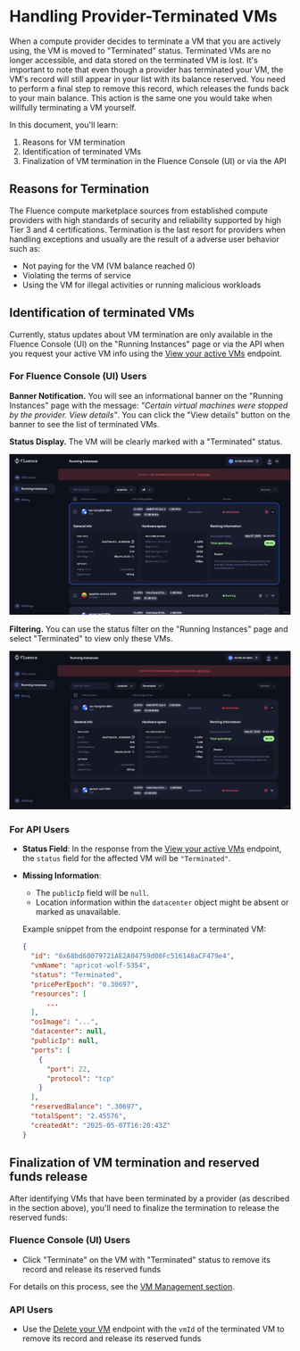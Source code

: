 # Handling Provider-Terminated VMs

When a compute provider decides to terminate a VM that you are actively using, the VM is moved to "Terminated" status.
Terminated VMs are no longer accessible, and data stored on the terminated VM is lost.
It's important to note that even though a provider has terminated your VM, the VM's record will still appear in your list with its balance reserved. You need to perform a final step to remove this record, which releases the funds back to your main balance. This action is the same one you would take when willfully terminating a VM yourself.

In this document, you'll learn:

1. Reasons for VM termination
2. Identification of terminated VMs
3. Finalization of VM termination in the Fluence Console (UI) or via the API

## Reasons for Termination

The Fluence compute marketplace sources from established compute providers with high standards of security and reliability supported by high Tier 3 and 4 certifications. Termination is the last resort for providers when handling exceptions and usually are the result of a adverse user behavior such as:

- Not paying for the VM (VM balance reached 0)
- Violating the terms of service
- Using the VM for illegal activities or running malicious workloads

## Identification of terminated VMs

Currently, status updates about VM termination are only available in the Fluence Console (UI) on the "Running Instances" page or via the API when you request your active VM info using the [View your active VMs](../api/manage_vms/manage_vms.md#view-your-active-vms) endpoint.

### For Fluence Console (UI) Users

**Banner Notification.** You will see an informational banner on the "Running Instances" page with the message: _"Certain virtual machines were stopped by the provider. View details"_. You can click the "View details" button on the banner to see the list of terminated VMs.

**Status Display.** The VM will be clearly marked with a "Terminated" status.

![View of Running Instances page with a banner notification and a Terminated VM](./assets/terminated_vms_general.png)

**Filtering.** You can use the status filter on the "Running Instances" page and select "Terminated" to view only these VMs.

![View of Running Instances page with a status filter](./assets/terminated_vms_filtered.png)

### For API Users

- **Status Field**: In the response from the [View your active VMs](../api/manage_vms/manage_vms.md#view-your-active-vms) endpoint, the `status` field for the affected VM will be `"Terminated"`.
- **Missing Information**:

  - The `publicIp` field will be `null`.
  - Location information within the `datacenter` object might be absent or marked as unavailable.

  Example snippet from the endpoint response for a terminated VM:

  ```json
  {
    "id": "0x68bd60079721AE2A04759d00Fc516148aCF479e4",
    "vmName": "apricot-wolf-5354",
    "status": "Terminated",
    "pricePerEpoch": "0.30697",
    "resources": [
        ...
    ],
    "osImage": "...",
    "datacenter": null,
    "publicIp": null,
    "ports": [
      {
        "port": 22,
        "protocol": "tcp"
      }
    ],
    "reservedBalance": ".30697",
    "totalSpent": "2.45576",
    "createdAt": "2025-05-07T16:20:43Z"
  }
  ```

## Finalization of VM termination and reserved funds release

After identifying VMs that have been terminated by a provider (as described in the section above), you'll need to finalize the termination to release the reserved funds:

### Fluence Console (UI) Users

- Click "Terminate" on the VM with "Terminated" status to remove its record and release its reserved funds

For details on this process, see the [VM Management section](./manage_vm.md#vm-management).

### API Users

- Use the [Delete your VM](../api/manage_vms/manage_vms.md#delete-your-vm) endpoint with the `vmId` of the terminated VM to remove its record and release its reserved funds

